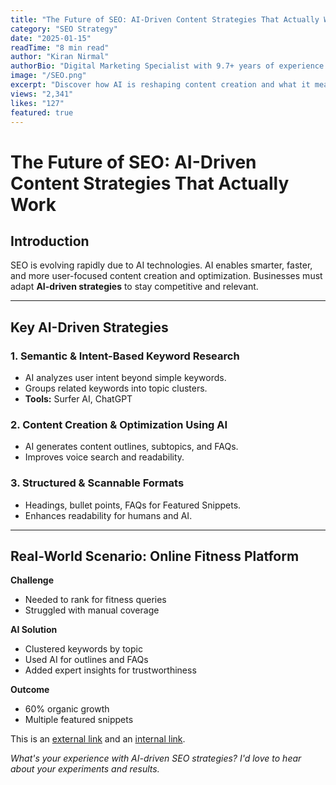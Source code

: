 ```yaml
---
title: "The Future of SEO: AI-Driven Content Strategies That Actually Work"
category: "SEO Strategy"
date: "2025-01-15"
readTime: "8 min read"
author: "Kiran Nirmal"
authorBio: "Digital Marketing Specialist with 9.7+ years of experience in SEO, SEM, SMM, and Analytics."
image: "/SEO.png"
excerpt: "Discover how AI is reshaping content creation and what it means for SEO professionals in 2025."
views: "2,341"
likes: "127"
featured: true
---
```


# The Future of SEO: AI-Driven Content Strategies That Actually Work

## Introduction

SEO is evolving rapidly due to AI technologies.  AI enables smarter, faster, and more user-focused content creation and optimization.  Businesses must adapt **AI-driven strategies** to stay competitive and relevant.

---

## Key AI-Driven Strategies

### 1. Semantic & Intent-Based Keyword Research
- AI analyzes user intent beyond simple keywords.
- Groups related keywords into topic clusters.
- **Tools:** Surfer AI, ChatGPT

### 2. Content Creation & Optimization Using AI
- AI generates content outlines, subtopics, and FAQs.
- Improves voice search and readability.

### 3. Structured & Scannable Formats
- Headings, bullet points, FAQs for Featured Snippets.
- Enhances readability for humans and AI.

---

## Real-World Scenario: Online Fitness Platform

**Challenge**
- Needed to rank for fitness queries
- Struggled with manual coverage

**AI Solution**
- Clustered keywords by topic
- Used AI for outlines and FAQs
- Added expert insights for trustworthiness

**Outcome**
- 60% organic growth
- Multiple featured snippets

This is an [external link](https://google.com) and an [internal link](/blog).


*What's your experience with AI-driven SEO strategies? I'd love to hear about your experiments and results.*


